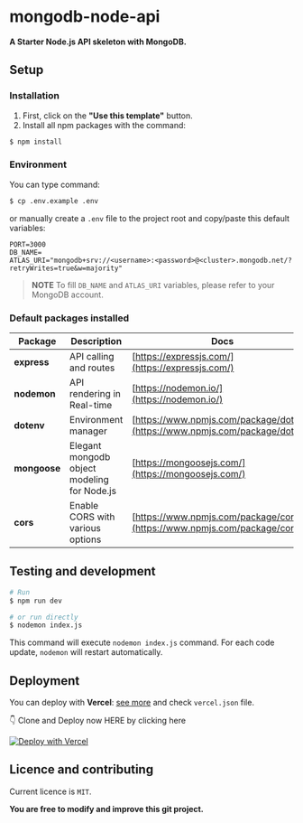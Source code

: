 # mongodb-node-api

**A Starter Node.js API skeleton with MongoDB.**

## Setup

### Installation

1. First, click on the **"Use this template"** button.
2. Install all npm packages with the command:

```bash
$ npm install
```

### Environment

You can type command:

```bash
$ cp .env.example .env
```

or manually create a `.env` file to the project root and copy/paste this default variables:

```
PORT=3000
DB_NAME=
ATLAS_URI="mongodb+srv://<username>:<password>@<cluster>.mongodb.net/?retryWrites=true&w=majority"
```

> **NOTE**
> To fill `DB_NAME` and `ATLAS_URI` variables, please refer to your MongoDB account.

### Default packages installed

| Package      | Description                                 | Docs                                                                         |
| ------------ | ------------------------------------------- | ---------------------------------------------------------------------------- |
| **express**  | API calling and routes                      | [https://expressjs.com/](https://expressjs.com/)                             |
| **nodemon**  | API rendering in Real-time                  | [https://nodemon.io/](https://nodemon.io/)                                   |
| **dotenv**   | Environment manager                         | [https://www.npmjs.com/package/dotenv](https://www.npmjs.com/package/dotenv) |
| **mongoose** | Elegant mongodb object modeling for Node.js | [https://mongoosejs.com/](https://mongoosejs.com/)                           |
| **cors**     | Enable CORS with various options            | [https://www.npmjs.com/package/cors](https://www.npmjs.com/package/cors)     |

## Testing and development

```bash
# Run
$ npm run dev

# or run directly
$ nodemon index.js
```

This command will execute `nodemon index.js` command. For each code update, `nodemon` will restart automatically.

## Deployment

You can deploy with **Vercel**: [see more](https://vercel.com/) and check `vercel.json` file.

👇 Clone and Deploy now HERE by clicking here

[![Deploy with Vercel](https://vercel.com/button)](https://vercel.com/new/clone?repository-url=https%3A%2F%2Fgithub.com%2Fjornatf%2Fmongodb-node-api)

## Licence and contributing

Current licence is `MIT`.

**You are free to modify and improve this git project.**
